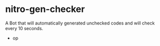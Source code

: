 # nitro-gen-checker
A Bot that will automatically generated unchecked codes and will check every 10 seconds.

- op
